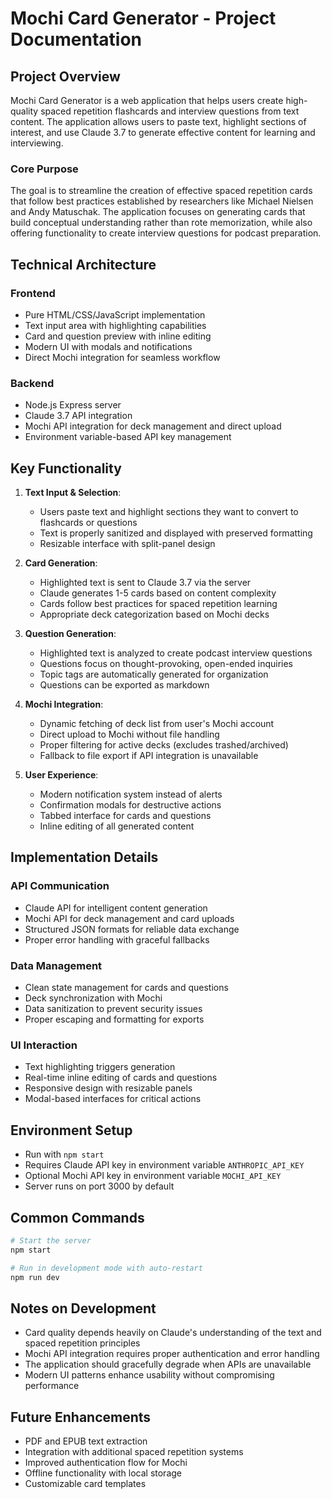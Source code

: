 # Mochi Card Generator - Project Documentation

## Project Overview

Mochi Card Generator is a web application that helps users create high-quality spaced repetition flashcards and interview questions from text content. The application allows users to paste text, highlight sections of interest, and use Claude 3.7 to generate effective content for learning and interviewing.

### Core Purpose

The goal is to streamline the creation of effective spaced repetition cards that follow best practices established by researchers like Michael Nielsen and Andy Matuschak. The application focuses on generating cards that build conceptual understanding rather than rote memorization, while also offering functionality to create interview questions for podcast preparation.

## Technical Architecture

### Frontend
- Pure HTML/CSS/JavaScript implementation
- Text input area with highlighting capabilities
- Card and question preview with inline editing
- Modern UI with modals and notifications
- Direct Mochi integration for seamless workflow

### Backend
- Node.js Express server
- Claude 3.7 API integration
- Mochi API integration for deck management and direct upload
- Environment variable-based API key management

## Key Functionality

1. **Text Input & Selection**: 
   - Users paste text and highlight sections they want to convert to flashcards or questions
   - Text is properly sanitized and displayed with preserved formatting
   - Resizable interface with split-panel design

2. **Card Generation**:
   - Highlighted text is sent to Claude 3.7 via the server
   - Claude generates 1-5 cards based on content complexity
   - Cards follow best practices for spaced repetition learning
   - Appropriate deck categorization based on Mochi decks

3. **Question Generation**:
   - Highlighted text is analyzed to create podcast interview questions
   - Questions focus on thought-provoking, open-ended inquiries
   - Topic tags are automatically generated for organization
   - Questions can be exported as markdown

4. **Mochi Integration**:
   - Dynamic fetching of deck list from user's Mochi account
   - Direct upload to Mochi without file handling
   - Proper filtering for active decks (excludes trashed/archived)
   - Fallback to file export if API integration is unavailable

5. **User Experience**:
   - Modern notification system instead of alerts
   - Confirmation modals for destructive actions
   - Tabbed interface for cards and questions
   - Inline editing of all generated content

## Implementation Details

### API Communication

- Claude API for intelligent content generation
- Mochi API for deck management and card uploads
- Structured JSON formats for reliable data exchange
- Proper error handling with graceful fallbacks

### Data Management

- Clean state management for cards and questions
- Deck synchronization with Mochi
- Data sanitization to prevent security issues
- Proper escaping and formatting for exports

### UI Interaction

- Text highlighting triggers generation
- Real-time inline editing of cards and questions
- Responsive design with resizable panels
- Modal-based interfaces for critical actions

## Environment Setup

- Run with `npm start`
- Requires Claude API key in environment variable `ANTHROPIC_API_KEY`
- Optional Mochi API key in environment variable `MOCHI_API_KEY`
- Server runs on port 3000 by default

## Common Commands

```bash
# Start the server
npm start

# Run in development mode with auto-restart
npm run dev
```

## Notes on Development

- Card quality depends heavily on Claude's understanding of the text and spaced repetition principles
- Mochi API integration requires proper authentication and error handling
- The application should gracefully degrade when APIs are unavailable
- Modern UI patterns enhance usability without compromising performance

## Future Enhancements

- PDF and EPUB text extraction
- Integration with additional spaced repetition systems
- Improved authentication flow for Mochi
- Offline functionality with local storage
- Customizable card templates